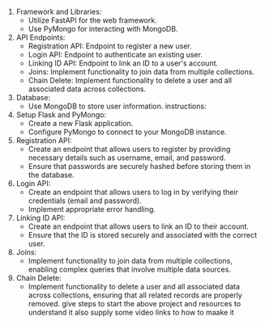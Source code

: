 1. Framework and Libraries:
   * Utilize FastAPI for the web framework.
   * Use PyMongo for interacting with MongoDB.
2. API Endpoints:
   * Registration API: Endpoint to register a new user.
   * Login API: Endpoint to authenticate an existing user.
   * Linking ID API: Endpoint to link an ID to a user's account.
   * Joins: Implement functionality to join data from multiple collections.
   * Chain Delete: Implement functionality to delete a user and all associated data across collections.
3. Database:
   * Use MongoDB to store user information.
instructions:
1. Setup Flask and PyMongo:
   * Create a new Flask application.
   * Configure PyMongo to connect to your MongoDB instance.
2. Registration API:
   * Create an endpoint that allows users to register by providing necessary details such as username, email, and password.
   * Ensure that passwords are securely hashed before storing them in the database.
3. Login API:
   * Create an endpoint that allows users to log in by verifying their credentials (email and password).
   * Implement appropriate error handling.
4. Linking ID API:
   * Create an endpoint that allows users to link an ID to their account.
   * Ensure that the ID is stored securely and associated with the correct user.
5. Joins:
   * Implement functionality to join data from multiple collections, enabling complex queries that involve multiple data sources.
6. Chain Delete:
   * Implement functionality to delete a user and all associated data across collections, ensuring that all related records are properly removed. give steps to start the above project and resources to understand it also supply some video links to how to maake it
